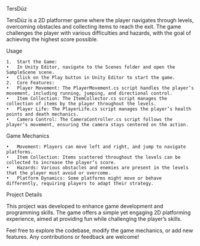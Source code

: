 TersDüz

TersDüz is a 2D platformer game where the player navigates through levels, overcoming obstacles and collecting items to reach the exit. The game challenges the player with various difficulties and hazards, with the goal of achieving the highest score possible.

Usage

	1.	Start the Game:
	•	In Unity Editor, navigate to the Scenes folder and open the SampleScene scene.
	•	Click on the Play button in Unity Editor to start the game.
	2.	Core Features:
	•	Player Movement: The PlayerMovement.cs script handles the player’s movement, including running, jumping, and directional control.
	•	Item Collection: The ItemCollector.cs script manages the collection of items by the player throughout the levels.
	•	Player Life: The PlayerLife.cs script manages the player’s health points and death mechanics.
	•	Camera Control: The CameraController.cs script follows the player’s movement, ensuring the camera stays centered on the action.

Game Mechanics

	•	Movement: Players can move left and right, and jump to navigate platforms.
	•	Item Collection: Items scattered throughout the levels can be collected to increase the player’s score.
	•	Hazards: Various obstacles and enemies are present in the levels that the player must avoid or overcome.
	•	Platform Dynamics: Some platforms might move or behave differently, requiring players to adapt their strategy.

Project Details

This project was developed to enhance game development and programming skills. The game offers a simple yet engaging 2D platforming experience, aimed at providing fun while challenging the player’s skills.

Feel free to explore the codebase, modify the game mechanics, or add new features. Any contributions or feedback are welcome!
